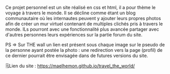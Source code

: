 Ce projet personnel est un site réalisé en css et html, il a pour thème le voyage à travers le monde.
Il se décline comme étant un blog communautaire où les internautes peuvent y ajouter leurs propres photos afin de créer un mur virtuel contenant de multiples clichés pris à travers le monde. ILs pourront avec une fonctionnalité plus avancée partager avec d'autres personnes leurs expériences sur la partie forum du site.

PS => Sur THE wall un lien est présent sous chaque image sur le pseudo de la personne ayant postée la photo : une redirection vers la page (profil) de ce dernier pourrait être envisagée dans de futures versions du site.

🗒️Lien du site : https://maelhemon.github.io/travel_the_world/
